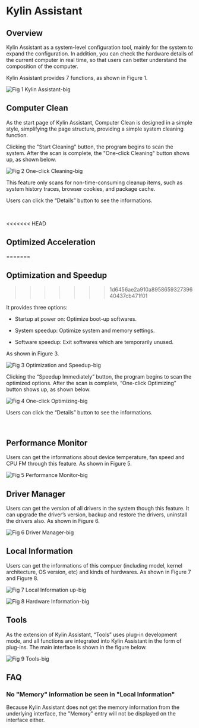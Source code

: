 # Kylin Assistant
## Overview
Kylin Assistant as a system-level configuration tool, mainly for the system to expand the configuration. In addition, you can check the hardware details of the current computer in real time, so that users can better understand the composition of the computer.

Kylin Assistant provides 7 functions, as shown in Figure 1.

![Fig 1 Kylin Assistant-big](image/1.png)
<br>

## Computer Clean
As the start page of Kylin Assistant, Computer Clean is designed in a simple style, simplifying the page structure, providing a simple system cleaning function.

Clicking the "Start Cleaning" button, the program begins to scan the system. After the scan is complete, the "One-click Cleaning" button shows up, as shown below.
 
![Fig 2 One-click Cleaning-big](image/2.png)

This feature only scans for non-time-consuming cleanup items, such as system history traces, browser cookies, and package cache.

Users can click the “Details” button to see the informations.

<br>

<<<<<<< HEAD
## Optimized Acceleration
=======
## Optimization and Speedup
>>>>>>> 1d6456ae2a910a895865932739640437cb471f01

It provides three options: 

- Startup at power on: Optimize boot-up softwares.

- System speedup: Optimize system and memory settings.

- Software speedup: Exit softwares which are temporarily unused.

As shown in Figure 3.

![Fig 3 Optimization and Speedup-big](image/3.png)

Clicking the “Speedup Immediately” button, the program begins to scan the optimized options. After the scan is complete, “One-click Optimizing” button shows up, as shown below.

![Fig 4 One-click Optimizing-big](image/4.png)

Users can click the “Details” button to see the informations.

<br>

## Performance Monitor
Users can get the informations about device temperature, fan speed and CPU FM through this feature. As shown in Figure 5.

![Fig 5 Performance Monitor-big](image/5.png)
<br>

## Driver Manager
Users can get the version of all drivers in the system though this feature. It can upgrade the driver’s version, backup and restore the drivers, uninstall the drivers also. As shown in Figure 6.
 
![Fig 6 Driver Manager-big](image/6.png)
<br>

## Local Information
Users can get the informations of this compuer (including model, kernel architecture, OS version, etc) and kinds of hardwares. As shown in Figure 7 and Figure 8.

![Fig 7 Local Information up-big](image/7.png)
 
![Fig 8 Hardware Information-big](image/8.png)

## Tools
As the extension of Kylin Assistant, “Tools” uses plug-in development mode, and all functions are integrated into Kylin Assistant in the form of plug-ins. The main interface is shown in the figure below.
 
![Fig 9 Tools-big](image/9.png)
<br>

## FAQ
### No "Memory" information be seen in "Local Information"
Because Kylin Assistant does not get the memory information from the underlying interface, the "Memory" entry will not be displayed on the interface either.

